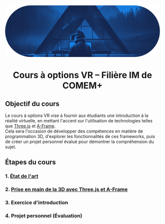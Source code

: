![VRIM](./img/vrim.png)

<h1 style="text-align: center;">Cours à options VR – Filière IM de COMEM+</p>

## Objectif du cours

Le cours à options VR vise à fournir aux étudiants une introduction à la réalité virtuelle, en mettant l'accent sur l'utilisation de technologies telles que [Three.js](https://threejs.org/) et [A-Frame](https://aframe.io/).  
Cela sera l'occasion de développer des compétences en matière de programmation 3D, d'explorer les fonctionnalités de ces frameworks, puis de créer un projet personnel évalué pour démontrer la compréhension du sujet.

## Étapes du cours

### 1. [État de l'art](EtatArt.md)

### 2. [Prise en main de la 3D avec Three.js et A-Frame](A-Frame.md)

### 3. Exercice d'introduction

### 4. Projet personnel (Évaluation)
